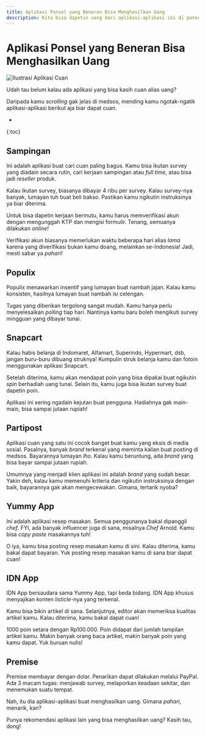 ```yaml
---
title: Aplikasi Ponsel yang Beneran Bisa Menghasilkan Uang
description: Kita bisa dapetin uang dari aplikasi-aplikasi ini di ponsel. Sambil rebahan aja di rumah. Beneran!
---
```

# Aplikasi Ponsel yang Beneran Bisa Menghasilkan Uang

![Ilustrasi Aplikasi Cuan](https://images.pexels.com/photos/3943746/pexels-photo-3943746.jpeg?auto=compress&cs=tinysrgb&h=650&w=940)

Udah tau belum kalau ada aplikasi yang bisa kasih cuan alias uang?

Daripada kamu _scrolling_ gak jelas di medsos, mending kamu ngotak-ngatik aplikasi-aplikasi berikut aja biar dapat cuan.

* 
{:toc}

## Sampingan

Ini adalah aplikasi buat cari cuan paling bagus. Kamu bisa ikutan survey yang diadain secara rutin, cari kerjaan sampingan atau _full time_, atau bisa jadi _reseller_ produk.

Kalau ikutan survey, biasanya dibayar 4 ribu per survey. Kalau survey-nya banyak, lumayan tuh buat beli bakso. Pastikan kamu ngikutin instruksinya ya biar diterima.

Untuk bisa dapetin kerjaan bermutu, kamu harus memverifikasi akun dengan mengunggah KTP dan mengisi formulir. Tenang, semuanya dilakukan _online!_

Verifikasi akun biasanya memerlukan waktu beberapa hari alias _lama_ karena yang diverifikasi bukan kamu doang, melainkan se-Indonesia! Jadi, mesti sabar ya _pahari!_

## Populix

Populix menawarkan insentif yang lumayan buat nambah jajan. Kalau kamu konsisten, hasilnya lumayan buat nambah isi celengan.

Tugas yang diberikan tergolong sangat mudah. Kamu hanya perlu menyelesaikan _polling_ tiap hari. Nantinya kamu baru boleh mengikuti survey mingguan yang dibayar tunai.

## Snapcart

Kalau habis belanja di Indomaret, Alfamart, Superindo, Hypermart, dsb, jangan buru-buru dibuang struknya! Kumpulin struk belanja kamu dan fotoin menggunakan aplikasi Snapcart.

Setelah diterima, kamu akan mendapat poin yang bisa dipakai buat ngikutin _spin_ berhadiah uang tunai. Selain itu, kamu juga bisa ikutan survey buat dapetin poin.

Aplikasi ini sering ngadain kejutan buat pengguna. Hadiahnya gak main-main, bisa sampai jutaan rupiah!

## Partipost

Aplikasi cuan yang satu ini cocok banget buat kamu yang eksis di media sosial. Pasalnya, banyak _brand_ terkenal yang meminta kalian buat posting di medsos. Bayarannya lumayan _lho_. Kalau kamu beruntung, ada _brand_ yang bisa bayar sampai jutaan rupiah.

Umumnya yang menjadi klien aplikasi ini adalah _brand_ yang sudah besar. Yakin deh, kalau kamu memenuhi kriteria dan ngikutin instruksinya dengan baik, bayarannya gak akan mengecewakan. Gimana, tertarik nyoba?

## Yummy App

Ini adalah aplikasi resep masakan. Semua penggunanya bakal dipanggil _chef_. FYI, ada banyak influencer juga di sana, misalnya _Chef_ Arnold. Kamu bisa _copy paste_ masakannya tuh!

O iya, kamu bisa posting resep masakan kamu di sini. Kalau diterima, kamu bakal dapat bayaran. Yuk posting resep masakan kamu di sana biar dapat cuan!

## IDN App

IDN App bersaudara sama Yummy App, tapi beda bidang. IDN App khusus menyajikan konten _listicle_-nya yang terkenal.

Kamu bisa bikin artikel di sana. Selanjutnya, editor akan memeriksa kualitas artikel kamu. Kalau diterima, kamu bakal dapat cuan!

1000 poin setara dengan Rp100.000. Poin didapat dari jumlah tampilan artikel kamu. Makin banyak orang baca artikel, makin banyak poin yang kamu dapat. Yuk buruan nulis!

## Premise

Premise membayar dengan dolar. Penarikan dapat dilakukan melalui PayPal. Ada 3 macam tugas: menjawab survey, melaporkan keadaan sekitar, dan menemukan suatu tempat.

Nah, itu dia aplikasi-aplikasi buat menghasilkan uang. Gimana _pahari_, menarik, kan?

Punya rekomendasi aplikasi lain yang bisa menghasilkan uang? Kasih tau, dong!

